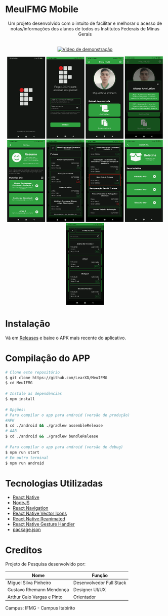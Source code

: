 # MeuIFMG Mobile
<center>Um projeto desenvolvido com o intuito de facilitar e melhorar o acesso de notas/informações dos alunos de todos os Institutos Federais de Minas Gerais</center>



<br>
<div align="center">

[![Video de demonstração](https://img.youtube.com/vi/XvmD_Gankm4/0.jpg)](https://www.youtube.com/watch?v=XvmD_Gankm4 "Video de demonstração")

<img style='width: 120px' src='./images/splash_screen.png'/>
<img style='width: 120px' src='./images/login.png'/>
<img style='width: 120px' src='./images/hub.png'/>
<img style='width: 120px' src='./images/context.png'/>
<img style='width: 120px' src='./images/grades.png'/>
<img style='width: 120px' src='./images/grades_modal.png'/>
<img style='width: 120px' src='./images/grades_modal_new_feature.png'/>
<img style='width: 120px' src='./images/historic.png'/>
<img style='width: 120px' src='./images/historic_modal.png'/>
</div>

# Instalação
Vá em [Releases](https://github.com/LearXD/MeuIFMG/releases) e baixe o APK mais recente do aplicativo.

# Compilação do APP
```bash
# Clone este repositório
$ git clone https://github.com/LearXD/MeuIFMG
$ cd MeuIFMG

# Instale as dependências
$ npm install

# Opções:
# Para compilar o app para android (versão de produção)
#APK
$ cd ./android && ./gradlew assembleRelease
# AAB
$ cd ./android && ./gradlew bundleRelease

# Para compilar o app para android (versão de debug)
$ npm run start
# Em outro terminal
$ npm run android
```

# Tecnologias Utilizadas

- [React Native](https://reactnative.dev/)
- [NodeJS](https://nodejs.org/en/)
- [React Navigation](https://reactnavigation.org/)
- [React Native Vector Icons](https://github.com/oblador/react-native-vector-icons)
- [React Native Reanimated](https://docs.swmansion.com/react-native-reanimated/)
- [React Native Gesture Handler](https://docs.swmansion.com/react-native-gesture-handler/)
- [package.json](./package.json)

# Creditos

Projeto de Pesquisa desenvolvido por:

| Nome                          | Função                  |
|-------------------------------|------------------------ |
| Miguel Silva Pinheiro         | Desenvolvedor Full Stack|
| Gustavo Rhemann Mendonça      | Designer UI/UX          |
| Arthur Caio Vargas e Pinto    | Orientador              |

Campus: IFMG - Campus Itabirito
